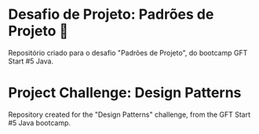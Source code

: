 # Desafio de Projeto: Padrões de Projeto 🚀

Repositório criado para o desafio "Padrões de Projeto", do bootcamp GFT Start #5 Java.

# Project Challenge: Design Patterns

Repository created for the "Design Patterns" challenge, from the GFT Start #5 Java bootcamp.